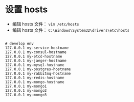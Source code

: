 # 设置 hosts

* 编辑 hosts 文件： `vim /etc/hosts`
* 编辑 hosts 文件： `C:\Windows\System32\drivers\etc\hosts`

```text

# develop env
127.0.0.1 my-service-hostname
127.0.0.1 my-consul-hostname
127.0.0.1 my-etcd-hostname
127.0.0.1 my-jaeger-hostname
127.0.0.1 my-mysql-hostname
127.0.0.1 my-postgres-hostname
127.0.0.1 my-rabbitmq-hostname
127.0.0.1 my-redis-hostname
127.0.0.1 my-mongo-hostname
127.0.0.1 my-mongo1
127.0.0.1 my-mongo2
127.0.0.1 my-mongo3

```